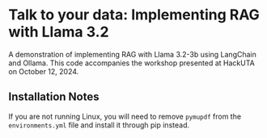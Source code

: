 # Talk to your data: Implementing RAG with Llama 3.2

A demonstration of implementing RAG with Llama 3.2-3b using LangChain and Ollama. This code accompanies the workshop presented at HackUTA on October 12, 2024.

## Installation Notes

If you are not running Linux, you will need to remove `pymupdf` from the `environments.yml` file and install it through pip instead.